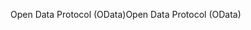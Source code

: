 <span data-ttu-id="abedb-101">Open Data Protocol (OData)</span><span class="sxs-lookup"><span data-stu-id="abedb-101">Open Data Protocol (OData)</span></span>